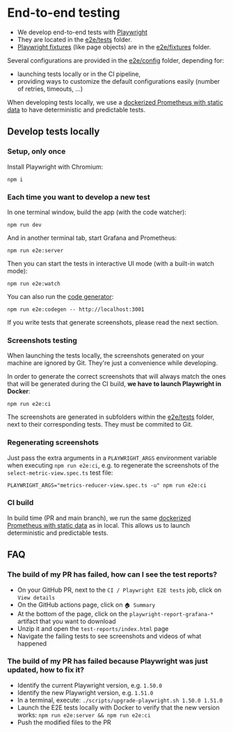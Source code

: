 # End-to-end testing

- We develop end-to-end tests with [Playwright](https://playwright.dev)
- They are located in the [e2e/tests](../e2e/tests) folder.
- [Playwright fixtures](https://playwright.dev/docs/test-fixtures) (like page objects) are in the [e2e/fixtures](../e2e/fixtures) folder.

Several configurations are provided in the [e2e/config](../e2e/config) folder, depending for:

- launching tests locally or in the CI pipeline,
- providing ways to customize the default configurations easily (number of retries, timeouts, ...)

When developing tests locally, we use a [dockerized Prometheus with static data](../e2e/docker/Dockerfile.prometheus-static-data) to have deterministic and predictable tests.

## Develop tests locally

### Setup, only once

Install Playwright with Chromium:

```shell
npm i
```

### Each time you want to develop a new test

In one terminal window, build the app (with the code watcher):

```shell
npm run dev
```

And in another terminal tab, start Grafana and Prometheus:

```shell
npm run e2e:server
```

Then you can start the tests in interactive UI mode (with a built-in watch mode):

```shell
npm run e2e:watch
```

You can also run the [code generator](https://playwright.dev/docs/codegen#running-codegen):

```shell
npm run e2e:codegen -- http://localhost:3001
```

If you write tests that generate screenshots, please read the next section.

### Screenshots testing

When launching the tests locally, the screenshots generated on your machine are ignored by Git. They're just a convenience while developing.

In order to generate the correct screenshots that will always match the ones that will be generated during the CI build, **we have to launch Playwright in Docker**:

```shell
npm run e2e:ci
```

The screenshots are generated in subfolders within the [e2e/tests](../e2e/tests) folder, next to their corresponding tests. They must be commited to Git.

### Regenerating screenshots

Just pass the extra arguments in a `PLAYWRIGHT_ARGS` environment variable when executing `npm run e2e:ci`, e.g. to regenerate the screenshots of the `select-metric-view.spec.ts` test file:

```shell
PLAYWRIGHT_ARGS="metrics-reducer-view.spec.ts -u" npm run e2e:ci
```

### CI build

In build time (PR and main branch), we run the same [dockerized Prometheus with static data](../e2e/docker/Dockerfile.prometheus-static-data) as in local. This allows us to launch deterministic and predictable tests.

## FAQ

### The build of my PR has failed, how can I see the test reports?

- On your GitHub PR, next to the `CI / Playwright E2E tests` job, click on `View details`
- On the GitHub actions page, click on `🏠 Summary`
- At the bottom of the page, click on the `playwright-report-grafana-*` artifact that you want to download
- Unzip it and open the `test-reports/index.html` page
- Navigate the failing tests to see screenshots and videos of what happened

### The build of my PR has failed because Playwright was just updated, how to fix it?

- Identify the current Playwright version, e.g. `1.50.0`
- Identify the new Playwright version, e.g. `1.51.0`
- In a terminal, execute: `./scripts/upgrade-playwright.sh 1.50.0 1.51.0`
- Launch the E2E tests locally with Docker to verify that the new version works: `npm run e2e:server && npm run e2e:ci`
- Push the modified files to the PR
